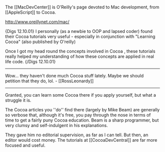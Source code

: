 

The [[MacDevCenter]] is O'Reilly's page devoted to Mac development, from [[AppleScript]] to Cocoa.

http://www.oreillynet.com/mac/

{Digs 12.10.01}
I personally (as a newbie to OOP and lapsed coder) found their Cocoa tutorials very useful - especially in conjunction with "Learning Cocoa" (also published by O'reilly)

Once I got my head round the concepts involved in Cocoa , these tutorials really helped my understanding of how these concepts are applied in real life code.
{/Digs 12.10.01}

----
Wow... they haven't done much Cocoa stuff lately. Maybe we should petition that they do, lol. - [[RossLeonardy]]

----

Granted, you can learn some Cocoa there if you apply yourself, but what a struggle it is.

The Cocoa articles you ''do'' find there (largely by Mike Beam)  are generally so verbose that, although it's free, you pay through the nose in terms of time to get a fairly puny Cocoa education. Beam is a sharp programmer, but very clumsy and self-indulgent in his explanations.

They gave him no editorial supervision, as far as I can tell. But then, an editor would cost money. The tutorials at [[CocoaDevCentral]] are far more focused and useful.